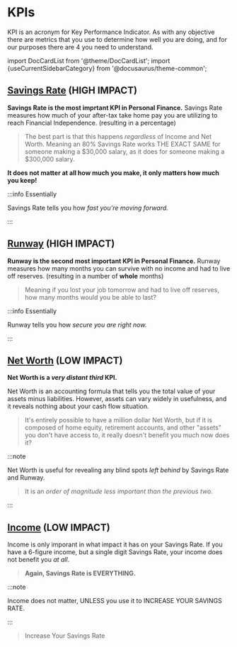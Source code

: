 # KPIs

KPI is an acronym for Key Performance Indicator. As with any objective there are metrics that you use to determine how well you are doing, and for our purposes there are 4 you need to understand.

import DocCardList from '@theme/DocCardList';
import {useCurrentSidebarCategory} from '@docusaurus/theme-common';

<DocCardList items={useCurrentSidebarCategory().items}/>

## [Savings Rate](savings-rate.md) (HIGH IMPACT)

**Savings Rate is the most imprtant KPI in Personal Finance.** Savings Rate measures how much of your after-tax take home pay you are utilizing to reach Financial Independence. (resulting in a percentage)
>The best part is that this happens *regardless* of Income and Net Worth. Meaning an 80% Savings Rate works THE EXACT SAME for someone making a $30,000 salary, as it does for someone making a $300,000 salary. 

**It does not matter at all how much you make, it only matters how much you keep!**

:::info Essentially

Savings Rate tells you how *fast you're moving forward.*

:::

## [Runway](runway.md) (HIGH IMPACT)

**Runway is the second most important KPI in Personal Finance.** Runway measures how many months you can survive with no income and had to live off reserves. (resulting in a number of **whole** months)
>Meaning if you lost your job tomorrow and had to live off reserves, how many months would you be able to last? 

:::info Essentially

Runway tells you how *secure you are right now.*

:::

## [Net Worth](net-worth.md) (LOW IMPACT)

**Net Worth is a *very distant third* KPI.**

Net Worth is an accounting formula that tells you the total value of your assets minus liabilities. However, assets can vary widely in usefulness, and it reveals nothing about your cash flow situation. 
>It's entirely possible to have a million dollar Net Worth, but if it is composed of home equity, retirement accounts, and other "assets" you don't have access to, it really doesn't benefit you much now does it?

:::note

Net Worth is useful for revealing any blind spots *left behind* by Savings Rate and Runway.
>It is an *order of magnitude less important than the previous two.*

:::

## [Income](income.md) (LOW IMPACT)

Income is only imporant in what impact it has on your Savings Rate. If you have a 6-figure income, but a single digit Savings Rate, your income does not benefit you *at all*. 
>**Again, Savings Rate is EVERYTHING.**

:::note

Income does not matter, UNLESS you use it to INCREASE YOUR SAVINGS RATE.

:::

>Increase Your Savings Rate